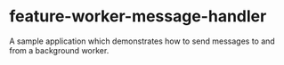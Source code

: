 # feature-worker-message-handler
A sample application which demonstrates how to send messages to and from a background worker.
